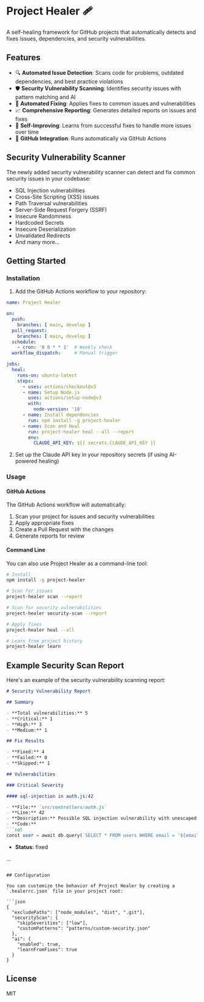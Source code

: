 # Project Healer 🩹

A self-healing framework for GitHub projects that automatically detects and fixes issues, dependencies, and security vulnerabilities.

## Features

- 🔍 **Automated Issue Detection**: Scans code for problems, outdated dependencies, and best practice violations
- 🛡️ **Security Vulnerability Scanning**: Identifies security issues with pattern matching and AI
- 🔧 **Automated Fixing**: Applies fixes to common issues and vulnerabilities
- 📈 **Comprehensive Reporting**: Generates detailed reports on issues and fixes
- 🧠 **Self-Improving**: Learns from successful fixes to handle more issues over time
- 🤖 **GitHub Integration**: Runs automatically via GitHub Actions

## Security Vulnerability Scanner

The newly added security vulnerability scanner can detect and fix common security issues in your codebase:

- SQL Injection vulnerabilities
- Cross-Site Scripting (XSS) issues
- Path Traversal vulnerabilities
- Server-Side Request Forgery (SSRF)
- Insecure Randomness
- Hardcoded Secrets
- Insecure Deserialization
- Unvalidated Redirects
- And many more...

## Getting Started

### Installation

1. Add the GitHub Actions workflow to your repository:

```yaml
name: Project Healer

on:
  push:
    branches: [ main, develop ]
  pull_request:
    branches: [ main, develop ]
  schedule:
    - cron: '0 0 * * 1'  # Weekly check
  workflow_dispatch:     # Manual trigger

jobs:
  heal:
    runs-on: ubuntu-latest
    steps:
      - uses: actions/checkout@v3
      - name: Setup Node.js
        uses: actions/setup-node@v3
        with:
          node-version: '18'
      - name: Install dependencies
        run: npm install -g project-healer
      - name: Scan and Heal
        run: project-healer heal --all --report
        env:
          CLAUDE_API_KEY: ${{ secrets.CLAUDE_API_KEY }}
```

2. Set up the Claude API key in your repository secrets (if using AI-powered healing)

### Usage

#### GitHub Actions

The GitHub Actions workflow will automatically:

1. Scan your project for issues and security vulnerabilities
2. Apply appropriate fixes
3. Create a Pull Request with the changes
4. Generate reports for review

#### Command Line

You can also use Project Healer as a command-line tool:

```bash
# Install
npm install -g project-healer

# Scan for issues
project-healer scan --report

# Scan for security vulnerabilities
project-healer security-scan --report

# Apply fixes
project-healer heal --all

# Learn from project history
project-healer learn
```

## Example Security Scan Report

Here's an example of the security vulnerability scanning report:

```markdown
# Security Vulnerability Report

## Summary

- **Total vulnerabilities:** 5
- **Critical:** 1
- **High:** 3
- **Medium:** 1

## Fix Results

- **Fixed:** 4
- **Failed:** 0
- **Skipped:** 1

## Vulnerabilities

### Critical Severity

#### sql-injection in auth.js:42

- **File:** `src/controllers/auth.js`
- **Line:** 42
- **Description:** Possible SQL injection vulnerability with unescaped user input in query
- **Code:**
```sql
const user = await db.query(`SELECT * FROM users WHERE email = '${email}'`);
```
- **Status:** fixed

...
```

## Configuration

You can customize the behavior of Project Healer by creating a `.healerrc.json` file in your project root:

```json
{
  "excludePaths": ["node_modules", "dist", ".git"],
  "securityScan": {
    "skipSeverities": ["low"],
    "customPatterns": "patterns/custom-security.json"
  },
  "ai": {
    "enabled": true,
    "learnFromFixes": true
  }
}
```

## License

MIT
